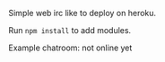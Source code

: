 Simple web irc like to deploy on heroku.

Run ```npm install``` to add modules.

Example chatroom: not online yet
